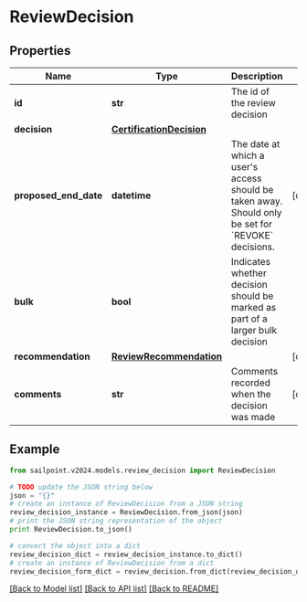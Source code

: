 # ReviewDecision


## Properties

Name | Type | Description | Notes
------------ | ------------- | ------------- | -------------
**id** | **str** | The id of the review decision | 
**decision** | [**CertificationDecision**](CertificationDecision.md) |  | 
**proposed_end_date** | **datetime** | The date at which a user&#39;s access should be taken away. Should only be set for &#x60;REVOKE&#x60; decisions. | [optional] 
**bulk** | **bool** | Indicates whether decision should be marked as part of a larger bulk decision | 
**recommendation** | [**ReviewRecommendation**](ReviewRecommendation.md) |  | [optional] 
**comments** | **str** | Comments recorded when the decision was made | [optional] 

## Example

```python
from sailpoint.v2024.models.review_decision import ReviewDecision

# TODO update the JSON string below
json = "{}"
# create an instance of ReviewDecision from a JSON string
review_decision_instance = ReviewDecision.from_json(json)
# print the JSON string representation of the object
print ReviewDecision.to_json()

# convert the object into a dict
review_decision_dict = review_decision_instance.to_dict()
# create an instance of ReviewDecision from a dict
review_decision_form_dict = review_decision.from_dict(review_decision_dict)
```
[[Back to Model list]](../README.md#documentation-for-models) [[Back to API list]](../README.md#documentation-for-api-endpoints) [[Back to README]](../README.md)


